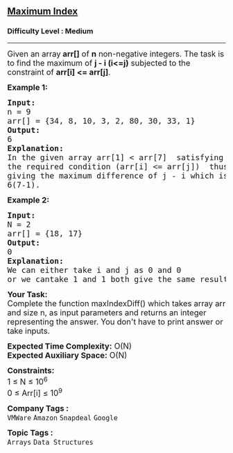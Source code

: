 <h2><a href="https://practice.geeksforgeeks.org/problems/maximum-index3307/0">Maximum Index</a></h2><h3>Difficulty Level : Medium</h3><hr><div class="problems_problem_content__Xm_eO"><p><span style="font-size: 18px;">Given an array<strong> arr[]</strong> of <strong>n</strong> non-negative integers. The task is to find the maximum of <strong>j - i (i&lt;=j)</strong>&nbsp;subjected to the constraint of <strong>arr[i] &lt;= arr[j]</strong>.</span></p>
<p><strong><span style="font-size: 18px;">Example 1:</span></strong></p>
<pre><span style="font-size: 18px;"><strong>Input:</strong><br></span><span style="font-size: 18px;">n = 9<br></span><span style="font-size: 18px;">arr[] = {34, 8, 10, 3, 2, 80, 30, 33, 1}</span><br><span style="font-size: 18px;"><strong>Output: </strong><br></span><span style="font-size: 18px;">6</span><br><span style="font-size: 18px;"><strong>Explanation: </strong><br></span><span style="font-size: 18px;">In the given array arr[1] &lt; arr[7]&nbsp; satisfying&nbsp;<br></span><span style="font-size: 18px;">the required condition (arr[i] &lt;= arr[j])&nbsp; thus&nbsp;<br></span><span style="font-size: 18px;">giving the maximum difference of j - i which is<br></span><span style="font-size: 18px;">6(7-1).</span></pre>
<p><strong><span style="font-size: 18px;">Example 2:</span></strong></p>
<pre><span style="font-size: 18px;"><strong>Input:</strong><br></span><span style="font-size: 18px;">N = 2<br></span><span style="font-size: 18px;">arr[] = {18, 17}</span><br><span style="font-size: 18px;"><strong>Output: </strong><br></span><span style="font-size: 18px;">0</span><br><span style="font-size: 18px;"><strong>Explanation:</strong> <br>We can either take i and j as 0 and 0 <br>or we can</span><span style="font-size: 18px;">take 1 and 1 both give the same result 0.</span></pre>
<p><strong><span style="font-size: 18px;">Your Task:<br></span></strong><span style="font-size: 18px;">Complete the function maxIndexDiff() which takes array arr and size n, as input parameters and returns an integer representing the answer. You don't have to print answer or take inputs.&nbsp;</span></p>
<p><span style="font-size: 18px;"><strong>Expected Time Complexity:</strong> O(N)<br></span><span style="font-size: 18px;"><strong>Expected Auxiliary Space:</strong> O(N)</span></p>
<p><span style="font-size: 18px;"><strong>Constraints:</strong><br></span><span style="font-size: 18px;">1 ≤ N ≤ 10<sup>6</sup><br></span><span style="font-size: 18px;">0 ≤ Arr[i] ≤ 10<sup>9</sup></span></p></div><p><span style=font-size:18px><strong>Company Tags : </strong><br><code>VMWare</code>&nbsp;<code>Amazon</code>&nbsp;<code>Snapdeal</code>&nbsp;<code>Google</code>&nbsp;<br><p><span style=font-size:18px><strong>Topic Tags : </strong><br><code>Arrays</code>&nbsp;<code>Data Structures</code>&nbsp;
